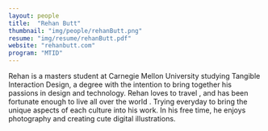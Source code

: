 ```yaml
---
layout: people
title:  "Rehan Butt"
thumbnail: "img/people/rehanButt.png"
resume: "img/resume/rehanButt.pdf"
website: "rehanbutt.com"
program: "MTID"
---
```


Rehan is a masters student at Carnegie Mellon University studying Tangible Interaction Design, a degree with the intention to bring together his passions in design <span class="emoji emoji-palette"></span> and technology.<span class="emoji emoji-computer"></span> Rehan loves to travel <span class="emoji emoji-airplane"></span>, and has been fortunate enough to live all over the world <span class="emoji emoji-globe_asia"></span>. Trying everyday to bring the unique aspects of each culture into his work. In his free time, he enjoys photography <span class="emoji emoji-camera"></span> and creating cute digital illustrations.<span class="emoji emoji-penguin_head"></span>